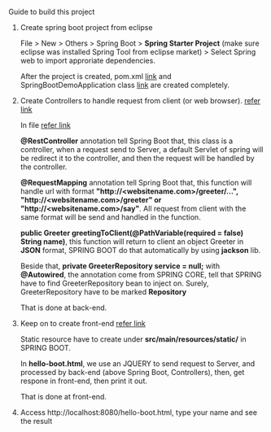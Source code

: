 Guide to build this project

1. Create spring boot project from eclipse

    File > New > Others > Spring Boot > **Spring Starter Project** (make sure eclipse was installed Spring Tool from eclipse market) > Select Spring web to import approriate dependencies.
    
    After the project is created, pom.xml [link](https://github.com/colenhuttran/spring-seftstudy/blob/master/spring_boot_demo/pom.xml) and SpringBootDemoApplication class [link](https://github.com/colenhuttran/spring-seftstudy/blob/master/spring_boot_demo/src/main/java/com/javalearning/spring_boot_demo/SpringBootDemoApplication.java) are created completely. 
    
2. Create Controllers to handle request from client (or web browser). [refer link](https://github.com/colenhuttran/spring-seftstudy/tree/master/spring_boot_demo/src/main/java/com/javalearning/spring_boot_demo/controller)

    In file [refer link](https://github.com/colenhuttran/spring-seftstudy/blob/master/spring_boot_demo/src/main/java/com/javalearning/spring_boot_demo/controller/GreetingControler.java)
    
    **@RestController** annotation tell Spring Boot that, this class is a controller, when a request send to Server, a default Servlet of spring 
    will be redirect it to the controller, and then the request will be handled by the controller.
    
    **@RequestMapping** annotation tell Spring Boot that, this function will handle url with format **"http://<websitename.com>/greeter/...",
    "http://<websitename.com>/greeter" or "http://<websitename.com>/say"**. All request from client with the same format will be send and handled
    in the function.
    
    **public Greeter greetingToClient(@PathVariable(required = false) String name)**, this function will return to client an object 
    Greeter in **JSON** format, SPRING BOOT do that automatically by using **jackson** lib.
    
    Beside that, **private GreeterRepository service = null;** with **@Autowired**, the annotation come from SPRING CORE, tell that 
    SPRING have to find GreeterRepository bean to inject on. Surely, GreeterRepository have to be marked **Repository**
    
    That is done at back-end.
    
3. Keep on to create front-end [refer link](https://github.com/colenhuttran/spring-seftstudy/blob/master/spring_boot_demo/src/main/resources/static/hello-boot.html)

    Static resource have to create under **src/main/resources/static/** in SPRING BOOT.
    
    In **hello-boot.html**, we use an JQUERY to send request to Server, and processed by back-end (above Spring Boot, Controllers),
    then, get respone in front-end, then print it out.
    
    That is done at front-end.
    
4. Access http://localhost:8080/hello-boot.html, type your name and see the result
